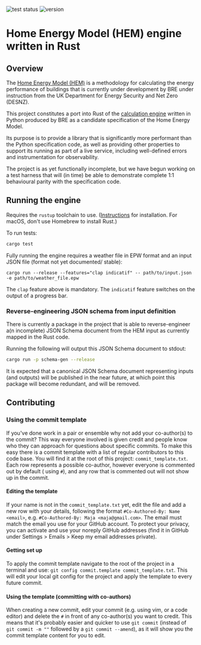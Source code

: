 ![test status](https://github.com/communitiesuk/epb-home-energy-model/actions/workflows/test.yml/badge.svg) ![version](https://img.shields.io/badge/dynamic/toml?url=https%3A%2F%2Fraw.githubusercontent.com%2Fcommunitiesuk%2Fepb-home-energy-model%2Fmain%2FCargo.toml&query=%24.package.version&style=flat&label=version)

# Home Energy Model (HEM) engine written in Rust

## Overview

The [Home Energy Model (HEM)](https://www.gov.uk/government/publications/home-energy-model-technical-documentation) is a
methodology for calculating the energy performance of buildings that is currently under development by BRE under
instruction from the UK Department for Energy Security and Net Zero (DESNZ).

This project constitutes a port into Rust of
the [calculation engine](https://dev.azure.com/BreGroup/_git/Home%20Energy%20Model) written in Python produced by BRE as
a candidate specification of the Home Energy Model.

Its purpose is to provide a library that is significantly more performant than the Python specification code, as well as
providing other properties to support its running as part of a live service, including well-defined errors and
instrumentation for observability.

The project is as yet functionally incomplete, but we have begun working on a test harness that will (in time) be able
to demonstrate complete 1:1 behavioural parity with the specification code.

## Running the engine

Requires the `rustup` toolchain to use. ([Instructions](https://rustup.rs) for installation. For macOS, don't use
Homebrew to install Rust.)

To run tests:

```bash
cargo test
```

Fully running the engine requires a weather file in EPW format and an input JSON file (format not yet documented/
stable):

```
cargo run --release --features="clap indicatif" -- path/to/input.json -e path/to/weather_file.epw
```

The `clap` feature above is mandatory. The `indicatif` feature switches on the output of a progress bar.

### Reverse-engineering JSON schema from input definition

There is currently a package in the project that is able to reverse-engineer a(n incomplete) JSON Schema document from
the HEM input as currently mapped in the Rust code.

Running the following will output this JSON Schema document to stdout:

```bash
cargo run -p schema-gen --release
```

It is expected that a canonical JSON Schema document representing inputs (and outputs) will be published in the near
future, at which point this package will become redundant,
and will be removed.

## Contributing

### Using the commit template

If you've done work in a pair or ensemble why not add your co-author(s) to the commit? This way everyone involved is
given credit and people know who they can approach for questions about specific commits. To make this easy there is a
commit template with a list of regular contributors to this code base. You will find it at the root of this
project: `commit_template.txt`. Each row represents a possible co-author, however everyone is commented out by default (
using `#`), and any row that is commented out will not show up in the commit.

#### Editing the template

If your name is not in the `commit_template.txt` yet, edit the file and add a new row with your details, following the
format `#Co-Authored-By: Name <email>`, e.g. `#Co-Authored-By: Maja <maja@gmail.com>`. The email must match the email
you use for your GitHub account. To protect your privacy, you can activate and use your noreply GitHub addresses (find
it in GitHub under Settings > Emails > Keep my email addresses private).

#### Getting set up

To apply the commit template navigate to the root of the project in a terminal and
use: `git config commit.template commit_template.txt`. This will edit your local git config for the project and apply
the template to every future commit.

#### Using the template (committing with co-authors)

When creating a new commit, edit your commit (e.g. using vim, or a code editor) and delete the `#` in front of any
co-author(s) you want to credit. This means that it's probably easier and quicker to use `git commit` (instead
of `git commit -m ""` followed by a `git commit --amend`), as it will show you the commit template content for you to
edit.
